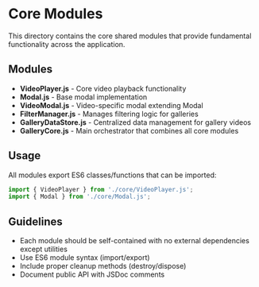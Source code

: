 # Core Modules

This directory contains the core shared modules that provide fundamental functionality across the application.

## Modules

- **VideoPlayer.js** - Core video playback functionality
- **Modal.js** - Base modal implementation
- **VideoModal.js** - Video-specific modal extending Modal
- **FilterManager.js** - Manages filtering logic for galleries
- **GalleryDataStore.js** - Centralized data management for gallery videos
- **GalleryCore.js** - Main orchestrator that combines all core modules

## Usage

All modules export ES6 classes/functions that can be imported:

```javascript
import { VideoPlayer } from './core/VideoPlayer.js';
import { Modal } from './core/Modal.js';
```

## Guidelines

- Each module should be self-contained with no external dependencies except utilities
- Use ES6 module syntax (import/export)
- Include proper cleanup methods (destroy/dispose)
- Document public API with JSDoc comments